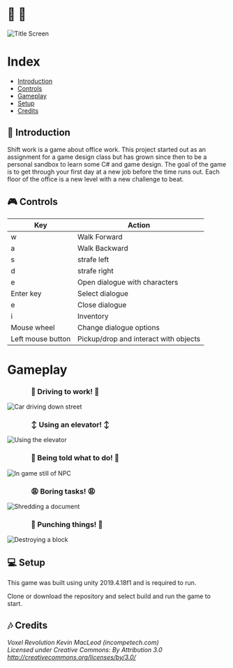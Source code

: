 # :office:  :office:
![Title Screen](/Pictures/Title.png)

# Index

* [Introduction](#introduction)
* [Controls](#Controls)
* [Gameplay](#Gameplay)
* [Setup](#Setup)
* [Credits](#Credits)



## :wave: Introduction
Shift work is a game about office work. This project started out as an assignment for a game design class but has grown since then to be a personal sandbox to learn some C# and game design. The goal of the game is to get through your first day at a new job before the time runs out. Each floor of the office is a new level with a new challenge to beat.

## :video_game: Controls

Key | Action
------------ | -------------
w | Walk Forward
a | Walk Backward
s | strafe left
d | strafe right
e | Open dialogue with characters
Enter key | Select dialogue
e | Close dialogue
i | Inventory
Mouse wheel | Change dialogue options
Left mouse button | Pickup/drop and interact with objects

# Gameplay

###  &nbsp;&nbsp;&nbsp;&nbsp;&nbsp;&nbsp;&nbsp;&nbsp;&nbsp;&nbsp;&nbsp;&nbsp;&nbsp; :minibus: Driving to work! :minibus:
![Car driving down street](/Pictures/car.gif)

### &nbsp;&nbsp;&nbsp;&nbsp;&nbsp;&nbsp;&nbsp;&nbsp;&nbsp;&nbsp;&nbsp;&nbsp;&nbsp; :arrow_up_down: Using an elevator! :arrow_up_down:
![Using the elevator](/Pictures/elevator.gif)

### &nbsp;&nbsp;&nbsp;&nbsp;&nbsp;&nbsp;&nbsp;&nbsp;&nbsp;&nbsp;&nbsp;&nbsp;&nbsp; :briefcase: Being told what to do! :briefcase:

![In game still of NPC](/Pictures/NANCY.png)

###  &nbsp;&nbsp;&nbsp;&nbsp;&nbsp;&nbsp;&nbsp;&nbsp;&nbsp;&nbsp;&nbsp;&nbsp;&nbsp; :weary: Boring tasks! :weary:
![Shredding a document](/Pictures/shred.gif)

### &nbsp;&nbsp;&nbsp;&nbsp;&nbsp;&nbsp;&nbsp;&nbsp;&nbsp;&nbsp;&nbsp;&nbsp;&nbsp; :punch: Punching things! :punch:
![Destroying a block](/Pictures/PUNCH.gif)

## :computer: Setup

This game was built using unity 2019.4.18f1 and is required to run.

Clone or download the repository and select build and run the game to start.


## :notes: Credits

*Voxel Revolution Kevin MacLeod (incompetech.com) <br>
Licensed under Creative Commons: By Attribution 3.0 <br>
http://creativecommons.org/licenses/by/3.0/*
